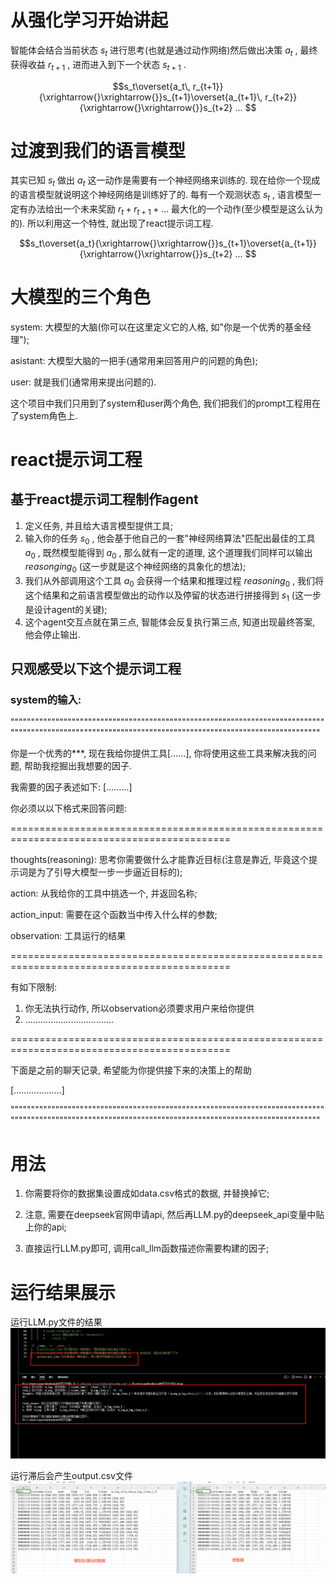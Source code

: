 # 从强化学习开始讲起
智能体会结合当前状态
$s_t$
进行思考(也就是通过动作网络)然后做出决策
$a_t$
, 最终获得收益
$r_{t+1}$
, 进而进入到下一个状态
$s_{t+1}$
.

$$s_t\overset{a_t\, r_{t+1}}{\xrightarrow{}\xrightarrow{}}s_{t+1}\overset{a_{t+1}\, r_{t+2}}{\xrightarrow{}\xrightarrow{}}s_{t+2} ...  $$

# 过渡到我们的语言模型
其实已知
$s_t$
做出
$a_t$
这一动作是需要有一个神经网络来训练的. 现在给你一个现成的语言模型就说明这个神经网络是训练好了的. 每有一个观测状态
$s_t$
, 语言模型一定有办法给出一个未来奖励
$r_t+r_{t+1}+...$
最大化的一个动作(至少模型是这么认为的). 所以利用这一个特性, 就出现了react提示词工程. 

$$s_t\overset{a_t}{\xrightarrow{}\xrightarrow{}}s_{t+1}\overset{a_{t+1}}{\xrightarrow{}\xrightarrow{}}s_{t+2} ...  $$

# 大模型的三个角色
system: 大模型的大脑(你可以在这里定义它的人格, 如"你是一个优秀的基金经理"); 

asistant: 大模型大脑的一把手(通常用来回答用户的问题的角色); 

user: 就是我们(通常用来提出问题的). 

这个项目中我们只用到了system和user两个角色, 我们把我们的prompt工程用在了system角色上. 

# react提示词工程
## 基于react提示词工程制作agent
1. 定义任务, 并且给大语言模型提供工具; 
2. 输入你的任务
$s_0$
, 他会基于他自己的一套"神经网络算法"匹配出最佳的工具
$a_0$
, 既然模型能得到
$a_0$
, 那么就有一定的道理, 这个道理我们同样可以输出
$reasonging_0$
(这一步就是这个神经网络的具象化的想法); 
4. 我们从外部调用这个工具
$a_0$
会获得一个结果和推理过程
$reasoning_0$
, 我们将这个结果和之前语言模型做出的动作以及停留的状态进行拼接得到
$s_1$
(这一步是设计agent的关键); 
6. 这个agent交互点就在第三点, 智能体会反复执行第三点, 知道出现最终答案, 他会停止输出. 

## 只观感受以下这个提示词工程
### system的输入: 

"""""""""""""""""""""""""""""""""""""""""""""""""""""""""""""""""""""""""""""""""""""""""""""""""""""""""""""""""""""""""""""""""""""""""""""""""""""""""

你是一个优秀的***, 现在我给你提供工具[......], 你将使用这些工具来解决我的问题, 帮助我挖掘出我想要的因子. 

我需要的因子表述如下: [.........]

你必须以以下格式来回答问题: 

============================================================================================

thoughts(reasoning): 思考你需要做什么才能靠近目标(注意是靠近, 毕竟这个提示词是为了引导大模型一步一步逼近目标的); 

action: 从我给你的工具中挑选一个, 并返回名称; 

action_input: 需要在这个函数当中传入什么样的参数; 

observation: 工具运行的结果

============================================================================================

有如下限制: 

1. 你无法执行动作, 所以observation必须要求用户来给你提供
2. ...................................

============================================================================================

下面是之前的聊天记录, 希望能为你提供接下来的决策上的帮助

[...................]

"""""""""""""""""""""""""""""""""""""""""""""""""""""""""""""""""""""""""""""""""""""""""""""""""""""""""""""""""""""""""""""""""""""""""""""""""""""""""

# 用法
1. 你需要将你的数据集设置成如data.csv格式的数据, 并替换掉它; 

2. 注意, 需要在deepseek官网申请api, 然后再LLM.py的deepseek_api变量中贴上你的api; 

3. 直接运行LLM.py即可, 调用call_llm函数描述你需要构建的因子; 

# 运行结果展示
运行LLM.py文件的结果
![本地图片](result1.png)

运行滞后会产生output.csv文件
![本地图片](result2.png)
